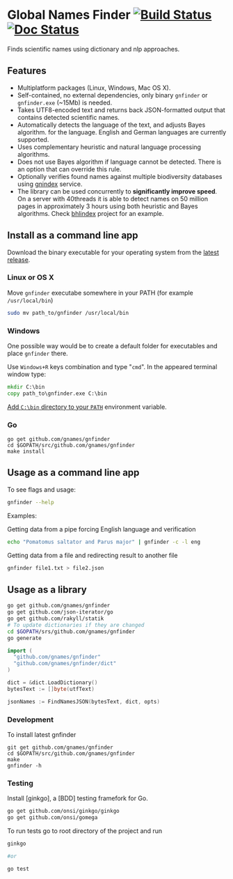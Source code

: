 # Global Names Finder [![Build Status][travis-img]][travis] [![Doc Status][doc-img]][doc]

Finds scientific names using dictionary and nlp approaches.

## Features

* Multiplatform packages (Linux, Windows, Mac OS X).
* Self-contained, no external dependencies, only binary `gnfinder` or
  `gnfinder.exe` (~15Mb) is needed.
* Takes UTF8-encoded text and returns back JSON-formatted output that contains
  detected scientific names.
* Automatically detects the language of the text, and adjusts Bayes algorithm.
  for the language. English and German languages are currently supported.
* Uses complementary heuristic and natural language processing algorithms.
* Does not use Bayes algorithm if language cannot be detected. There is an
  option that can override this rule.
* Optionally verifies found names against multiple biodiversity databases using
  [gnindex] service.
* The library can be used concurrently to **significantly improve speed**.
  On a server with 40threads it is able to detect names on 50 million pages
  in approximately 3 hours using both heuristic and Bayes algorithms. Check
  [bhlindex] project for an example.

## Install as a command line app

Download the binary executable for your operating system from the
[latest release][releases].

### Linux or OS X

Move ``gnfinder`` executabe somewhere in your PATH
(for example ``/usr/local/bin``)

```bash
sudo mv path_to/gnfinder /usr/local/bin
```

### Windows

One possible way would be to create a default folder for executables and place ``gnfinder`` there.

Use ``Windows+R`` keys
combination and type "``cmd``". In the appeared terminal window type:

```cmd
mkdir C:\bin
copy path_to\gnfinder.exe C:\bin
```

[Add ``C:\bin`` directory to your ``PATH``][winpath] environment variable.

### Go

```
go get github.com/gnames/gnfinder
cd $GOPATH/src/github.com/gnames/gnfinder
make install
```

## Usage as a command line app

To see flags and usage:

```bash
gnfinder --help
```

Examples:

Getting data from a pipe forcing English language and verification

```bash
echo "Pomatomus saltator and Parus major" | gnfinder -c -l eng
```

Getting data from a file and redirecting result to another file

```bash
gnfinder file1.txt > file2.json
```

## Usage as a library

```bash
go get github.com/gnames/gnfinder
go get github.com/json-iterator/go
go get github.com/rakyll/statik
# To update dictionaries if they are changed
cd $GOPATH/srs/github.com/gnames/gnfinder
go generate
```

```go
import (
  "github.com/gnames/gnfinder"
  "github.com/gnames/gnfinder/dict"
)

dict = &dict.LoadDictionary()
bytesText := []byte(utfText)

jsonNames := FindNamesJSON(bytesText, dict, opts)
```

### Development

To install latest gnfinder

```
git get github.com/gnames/gnfinder
cd $GOPATH/src/github.com/gnames/gnfinder
make
gnfinder -h
```

### Testing

Install [ginkgo], a [BDD] testing framefork for Go.

```bash
go get github.com/onsi/ginkgo/ginkgo
go get github.com/onsi/gomega
```

To run tests go to root directory of the project and run

```bash
ginkgo

#or

go test
```

[travis-img]: https://travis-ci.org/gnames/gnfinder.svg?branch=master
[travis]: https://travis-ci.org/gnames/gnfinder
[doc-img]: https://godoc.org/github.com/gnames/gnfinder?status.png
[doc]: https://godoc.org/github.com/gnames/gnfinder
[releases]: https://github.com/gnames/gnfinder/releases
[gnindex]: https://index.globalnames.org
[bhlindex]: https://github.com/gnames/bhlindex
[newwinlogo]: https://i.stack.imgur.com/B8Zit.png
[winpath]: https://www.computerhope.com/issues/ch000549.htm